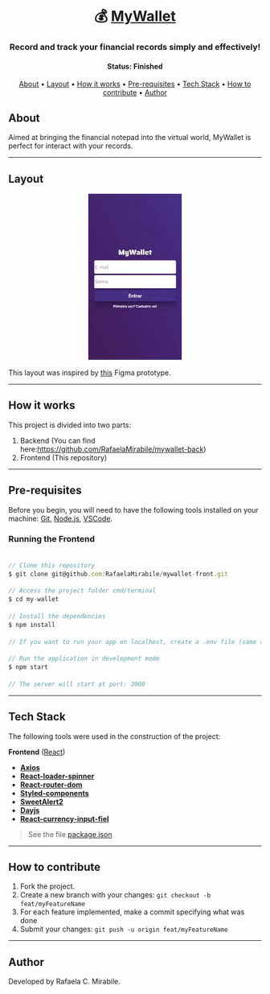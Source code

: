 <h1 align="center">
   💰 <a href="#"> MyWallet </a>
</h1>

<h3 align="center">
    Record and track your financial records simply and effectively!
</h3>

<h4 align="center"> 
	 Status: Finished
</h4>

<p align="center">
 <a href="#about">About</a> •
 <a href="#layout">Layout</a> • 
 <a href="#how-it-works">How it works</a> • 
 <a href="#pre-requisites">Pre-requisites</a> • 
 <a href="#tech-stack">Tech Stack</a> • 
 <a href="#how-to-contribute">How to contribute</a> • 
 <a href="#author">Author</a>
</p>


## About

Aimed at bringing the financial notepad into the virtual world, MyWallet is perfect for interact with your records.

---


## Layout

<div align="center">
 <img src="./public/mywallet.gif" alt="App demonstration"/>
</div>


This layout was inspired by <a href="https://www.figma.com/file/p37uJdpZWRLED7YEwDFfUd/MyWallet?node-id=0%3A1">this</a> Figma prototype.


---

## How it works

This project is divided into two parts:
1. Backend (You can find here:https://github.com/RafaelaMirabile/mywallet-back)
2. Frontend (This repository)

---

## Pre-requisites

Before you begin, you will need to have the following tools installed on your machine:
[Git](https://git-scm.com), [Node.js](https://nodejs.org/en/), [VSCode](https://code.visualstudio.com/).

### Running the Frontend


``` jsx

// Clone this repository
$ git clone git@github.com:RafaelaMirabile/mywallet-front.git

// Access the project folder cmd/terminal
$ cd my-wallet

// Install the dependencies
$ npm install

// If you want to run your app on localhost, create a .env file (same as the env.example) with the environment variable pointing to your local server.

// Run the application in development mode
$ npm start

// The server will start at port: 3000

```


---

## Tech Stack

The following tools were used in the construction of the project:

**Frontend**  ([React](https://reactjs.org/))

-   **[Axios](https://github.com/axios/axios)**
-   **[React-loader-spinner](https://github.com/mhnpd/react-loader-spinner)**
-   **[React-router-dom](https://github.com/remix-run/react-router)**
-   **[Styled-components](https://github.com/styled-components/styled-components)**
-   **[SweetAlert2](https://github.com/sweetalert2/sweetalert2)**
-   **[Dayjs](https://github.com/dayjs)**
-   **[React-currency-input-fiel](https://github.com/cchanxzy/react-currency-input-field)**

> See the file  [package.json](https://github.com/RafaelaMirabile/mywallet-front/blob/main/package.json)


---


## How to contribute

1. Fork the project.
2. Create a new branch with your changes: `git checkout -b feat/myFeatureName`
3. For each feature implemented, make a commit specifying what was done
4. Submit your changes: `git push -u origin feat/myFeatureName`

---

## Author

Developed by Rafaela C. Mirabile.
